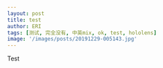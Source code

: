 ```yaml
---
layout: post
title: test
author: ERI
tags: [测试, 完全没有, 中英mix, ok, test, hololens]
image: '/images/posts/20191229-005143.jpg'
---
```


Test
